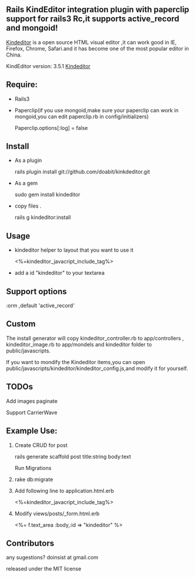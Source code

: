 Rails KindEditor integration plugin with paperclip support for rails3 Rc,it supports  active_record and mongoid!
--------------
[Kindeditor](http://www.kindsoft.net "Kindeditor") is a open source HTML visual editor ,it can work good in  IE, Firefox, Chrome, Safari.and it has become one of the most popular editor in China.

KindEditor version: 3.5.1 [Kindeditor](http://kindeditor.googlecode.com/files/kindeditor-3.5.1-zh_CN.zip "Kindeditor")


Require:
---------------
- Rails3
- Paperclip(if you use mongoid,make sure your paperclip can work in mongoid,you can edit paperclip.rb in config/initializers)

  Paperclip.options[:log] = false  

Install
---------------
- As a plugin 

  rails plugin install git://github.com/doabit/kinkdeditor.git

- As a gem
  
   sudo gem install kindeditor

- copy files .

  rails g kindeditor:install

Usage
--------------
- kindeditor helper to layout that you want to use it

  <%=kindeditor_javacript_include_tag%>

- add a id "kindeditor" to your textarea

Support options
--------------
:orm ,default 'active_record'

Custom
--------------
The install generator will copy kindeditor_controller.rb to app/controllers , kindeditor_image.rb to app/mondels and kindeditor folder to public/javascripts.

If you want to mondify the Kindeditor items,you can open public/javascripts/kindeditor/kindeditor_config.js,and modify it for yourself.

TODOs
--------------
Add images paginate

Support CarrierWave

Example Use:
---------------
1. Create CRUD for post

   rails generate scaffold post title:string body:text
  
   Run Migrations

2. rake db:migrate

3. Add following line to application.html.erb

    <%=kindeditor_javacript_include_tag%>
  
4. Modify views/posts/_form.html.erb

    <%= f.text_area :body,:id => "kindeditor" %>


Contributors
---------------------
any sugestions? doinsist at gmail.com 

released under the MIT license
